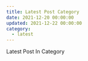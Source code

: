 ```yaml
---
title: Latest Post Category
date: 2021-12-20 00:00:00
updated: 2021-12-22 00:00:00
category:
  - latest
---
```


Latest Post In Category
